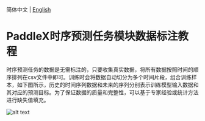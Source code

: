 简体中文 | [English](time_series_forecasting_en.md)

# PaddleX时序预测任务模块数据标注教程

时序预测任务的数据是无需标注的，只要收集真实数据，将所有数据按照时间的顺序排列在csv文件中即可。训练时会将数据自动切分为多个时间片段，组合训练样本，如下图所示，历史的时间序列数据和未来的序列分别表示训练模型输入数据和其对应的预测目标。为了保证数据的质量和完整性，可以基于专家经验或统计方法进行缺失值填充。

![alt text](https://raw.githubusercontent.com/cuicheng01/PaddleX_doc_images/main/images/data_prepare/time_series/01.png)
